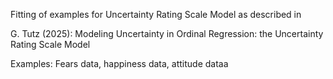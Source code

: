Fitting of examples for Uncertainty Rating Scale Model as described in

G. Tutz (2025): Modeling Uncertainty in Ordinal Regression: the Uncertainty Rating Scale Model

Examples: Fears data, happiness data, attitude dataa
